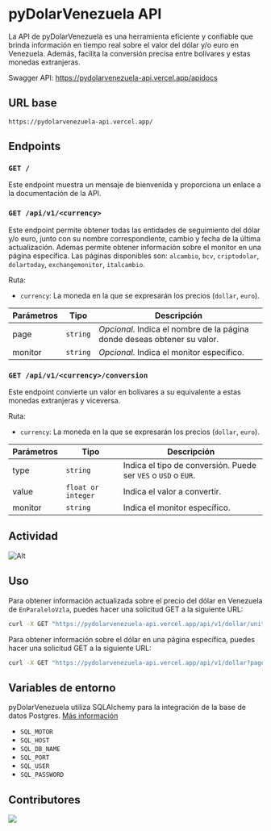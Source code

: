 # pyDolarVenezuela API

La API de pyDolarVenezuela es una herramienta eficiente y confiable que brinda información en tiempo real sobre el valor del dólar y/o euro en Venezuela. Además, facilita la conversión precisa entre bolívares y estas monedas extranjeras.

Swagger API: https://pydolarvenezuela-api.vercel.app/apidocs

## URL base

```
https://pydolarvenezuela-api.vercel.app/
``` 

## Endpoints

### `GET /`

Este endpoint muestra un mensaje de bienvenida y proporciona un enlace a la documentación de la API.

### `GET /api/v1/<currency>`

Este endpoint permite obtener todas las entidades de seguimiento del dólar y/o euro, junto con su nombre correspondiente, cambio y fecha de la última actualización. Ademas permite obtener información sobre el monitor en una página específica. Las páginas disponibles son: `alcambio`, `bcv`, `criptodolar`, `dolartoday`, `exchangemonitor`, `italcambio`.

Ruta:
- `currency`: La moneda en la que se expresarán los precios (`dollar`, `euro`).

| Parámetros | Tipo | Descripción |
|------------|------|-------------|
| page       | `string` | _Opcional._ Indica el nombre de la página donde deseas obtener su valor. |
| monitor    | `string` | _Opcional._ Indica el monitor específico. |


### `GET /api/v1/<currency>/conversion`

Este endpoint convierte un valor en bolívares a su equivalente a estas monedas extranjeras y viceversa.

Ruta:
- `currency`: La moneda en la que se expresarán los precios (`dollar`, `euro`).

| Parámetros | Tipo | Descripción |
|------------|------|-------------|
| type       | `string` | Indica el tipo de conversión. Puede ser `VES` o `USD` o `EUR`. |
| value      | `float or integer` | Indica el valor a convertir. |
| monitor    | `string` | Indica el monitor específico. |

## Actividad

![Alt](https://repobeats.axiom.co/api/embed/7fc602e88410dfba302fe708f14e0e30d059a729.svg "Repobeats analytics image")

## Uso
Para obtener información actualizada sobre el precio del dólar en Venezuela de `EnParaleloVzla`, puedes hacer una solicitud GET a la siguiente URL:
```sh
curl -X GET "https://pydolarvenezuela-api.vercel.app/api/v1/dollar/unit/enparalelovzla"
```

Para obtener información sobre el dólar en una página específica, puedes hacer una solicitud GET a la siguiente URL:
```sh
curl -X GET "https://pydolarvenezuela-api.vercel.app/api/v1/dollar?page=bcv"
```

## Variables de entorno
pyDolarVenezuela utiliza SQLAlchemy para la integración de la base de datos Postgres. [Más información](https://github.com/fcoagz/pydolarvenezuela?tab=readme-ov-file#base-de-datos)

- `SQL_MOTOR`
- `SQL_HOST`
- `SQL_DB_NAME`
- `SQL_PORT`
- `SQL_USER`
- `SQL_PASSWORD`

## Contributores

<a href="https://github.com/fcoagz/api-pydolarvenezuela/graphs/contributors">
  <img src="https://contrib.rocks/image?repo=fcoagz/api-pydolarvenezuela"/>
</a>